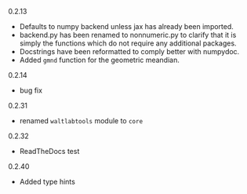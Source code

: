 0.2.13
 - Defaults to numpy backend unless jax has already been imported.
 - backend.py has been renamed to nonnumeric.py to clarify that it is simply the functions which do not require any additional packages.
 - Docstrings have been reformatted to comply better with numpydoc.
 - Added `gmnd` function for the geometric meandian.

0.2.14
 - bug fix

0.2.31
 - renamed `waltlabtools` module to `core`

0.2.32
 - ReadTheDocs test
 
0.2.40
 - Added type hints